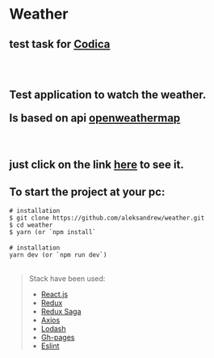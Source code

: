 <h1>Weather</h1>
<h2> test task for <a href="https://www.codica.com">Codica</a><h2>
  <br />
  <p>Test application to watch the weather.</p>
  <p>Is based on api <a href="https://home.openweathermap.org">openweathermap</a></p>
 <br />
  <p>just click on the link <a href="https://aleksandrew.github.io/weather/#/weather/search">here</a> to see it.</p>

<h2>To start the project at your pc:</h2>
<code># installation</code> <br />
<code>$ git clone https://github.com/aleksandrew/weather.git</code> <br />
<code>$ cd weather</code> <br />
<code>$ yarn (or `npm install`</code> <br />
<br />
<code># installation</code>  <br />
<code>yarn dev (or `npm run dev`)</code> <br />
<br />



> Stack have been used:
>
> * [React.js](https://reactjs.org/)
> * [Redux](https://redux.js.org/)
> * [Redux Saga](https://redux-saga.js.org/)
> * [Axios](https://github.com/axios/axios)
> * [Lodash](https://lodash.com/)
> * [Gh-pages](https://github.com/gitname/react-gh-pages)
> * [Eslint](https://eslint.org/)
